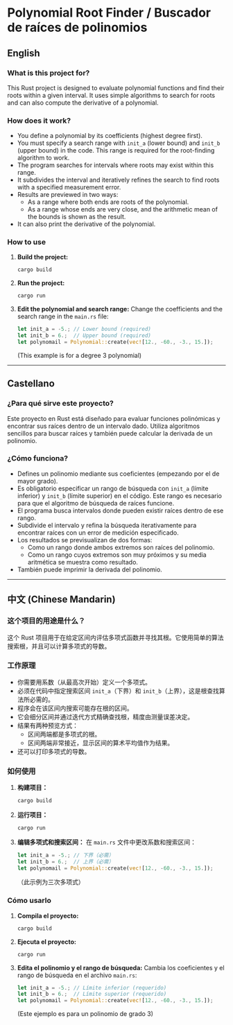 # Polynomial Root Finder / Buscador de raíces de polinomios

## English

### What is this project for?
This Rust project is designed to evaluate polynomial functions and find their roots within a given interval. It uses simple algorithms to search for roots and can also compute the derivative of a polynomial.

### How does it work?
- You define a polynomial by its coefficients (highest degree first).
- You must specify a search range with `init_a` (lower bound) and `init_b` (upper bound) in the code. This range is required for the root-finding algorithm to work.
- The program searches for intervals where roots may exist within this range.
- It subdivides the interval and iteratively refines the search to find roots with a specified measurement error.
- Results are previewed in two ways:
  - As a range where both ends are roots of the polynomial.
  - As a range whose ends are very close, and the arithmetic mean of the bounds is shown as the result.
- It can also print the derivative of the polynomial.

### How to use
1. **Build the project:**
   ```sh
   cargo build
   ```
2. **Run the project:**
   ```sh
   cargo run
   ```
3. **Edit the polynomial and search range:**
   Change the coefficients and the search range in the `main.rs` file:
   ```rust
   let init_a = -5.; // Lower bound (required)
   let init_b = 6.;  // Upper bound (required)
   let polynomail = Polynomial::create(vec![12., -60., -3., 15.]);
   ```
   (This example is for a degree 3 polynomial)

---

## Castellano

### ¿Para qué sirve este proyecto?
Este proyecto en Rust está diseñado para evaluar funciones polinómicas y encontrar sus raíces dentro de un intervalo dado. Utiliza algoritmos sencillos para buscar raíces y también puede calcular la derivada de un polinomio.

### ¿Cómo funciona?
- Defines un polinomio mediante sus coeficientes (empezando por el de mayor grado).
- Es obligatorio especificar un rango de búsqueda con `init_a` (límite inferior) y `init_b` (límite superior) en el código. Este rango es necesario para que el algoritmo de búsqueda de raíces funcione.
- El programa busca intervalos donde pueden existir raíces dentro de ese rango.
- Subdivide el intervalo y refina la búsqueda iterativamente para encontrar raíces con un error de medición especificado.
- Los resultados se previsualizan de dos formas:
  - Como un rango donde ambos extremos son raíces del polinomio.
  - Como un rango cuyos extremos son muy próximos y su media aritmética se muestra como resultado.
- También puede imprimir la derivada del polinomio.
---

## 中文 (Chinese Mandarin)

### 这个项目的用途是什么？
这个 Rust 项目用于在给定区间内评估多项式函数并寻找其根。它使用简单的算法搜索根，并且可以计算多项式的导数。

### 工作原理
- 你需要用系数（从最高次开始）定义一个多项式。
- 必须在代码中指定搜索区间 `init_a`（下界）和 `init_b`（上界），这是根查找算法所必需的。
- 程序会在该区间内搜索可能存在根的区间。
- 它会细分区间并通过迭代方式精确查找根，精度由测量误差决定。
- 结果有两种预览方式：
  - 区间两端都是多项式的根。
  - 区间两端非常接近，显示区间的算术平均值作为结果。
- 还可以打印多项式的导数。

### 如何使用
1. **构建项目：**
   ```sh
   cargo build
   ```
2. **运行项目：**
   ```sh
   cargo run
   ```
3. **编辑多项式和搜索区间：**
   在 `main.rs` 文件中更改系数和搜索区间：
   ```rust
   let init_a = -5.; // 下界（必需）
   let init_b = 6.;  // 上界（必需）
   let polynomail = Polynomial::create(vec![12., -60., -3., 15.]);
   ```
   （此示例为三次多项式）

### Cómo usarlo
1. **Compila el proyecto:**
   ```sh
   cargo build
   ```
2. **Ejecuta el proyecto:**
   ```sh
   cargo run
   ```
3. **Edita el polinomio y el rango de búsqueda:**
   Cambia los coeficientes y el rango de búsqueda en el archivo `main.rs`:
   ```rust
   let init_a = -5.; // Límite inferior (requerido)
   let init_b = 6.;  // Límite superior (requerido)
   let polynomail = Polynomial::create(vec![12., -60., -3., 15.]);
   ```
   (Este ejemplo es para un polinomio de grado 3)
